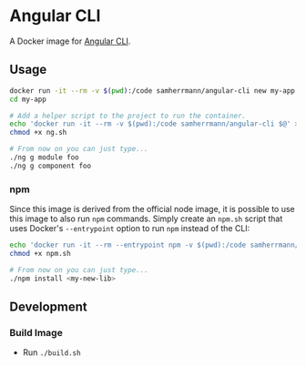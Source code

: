 # Angular CLI
A Docker image for [Angular CLI](https://github.com/angular/angular-cli).

## Usage
```sh
docker run -it --rm -v $(pwd):/code samherrmann/angular-cli new my-app
cd my-app

# Add a helper script to the project to run the container.
echo 'docker run -it --rm -v $(pwd):/code samherrmann/angular-cli $@' > ng.sh
chmod +x ng.sh

# From now on you can just type...
./ng g module foo
./ng g component foo
```

### npm
Since this image is derived from the official node image, it is possible to use this image to also run `npm` commands. Simply create an `npm.sh` script that uses Docker's `--entrypoint` option to run `npm` instead of the CLI:
```sh
echo 'docker run -it --rm --entrypoint npm -v $(pwd):/code samherrmann/angular-cli $@' > npm.sh
chmod +x npm.sh

# From now on you can just type...
./npm install <my-new-lib>
```

## Development
### Build Image
* Run `./build.sh`
